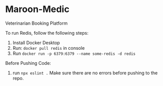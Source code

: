 # Maroon-Medic
Veterinarian Booking Platform

To run Redis, follow the following steps:
1. Install Docker Desktop
2. Run: `docker pull redis` in console
3. Run `docker run -p 6379:6379 --name some-redis -d redis`

Before Pushing Code:
1. run `npx eslint .` Make sure there are no errors before pushing to the repo.
